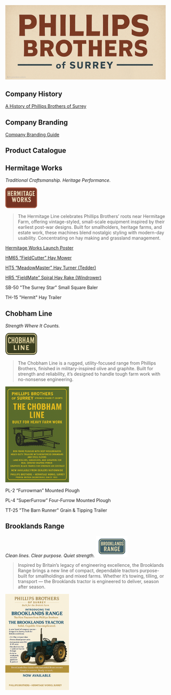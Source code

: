 ![Phillips Brothers of Surrey](Img/Phillips_Brothers_Title.png)

## Company History

[A History of Phillips Brothers of Surrey](History.md)

## Company Branding

[Company Branding Guide](/data/Branding.md)

## Product Catalogue

## Hermitage Works

*Traditional Craftsmanship. Heritage Performance.*

[<img src="Img/Hermitage-works-logo.png" width="100" alt="Hermitage Works Logo" />](Img/Hermitage-works-logo.png)
> The Hermitage Line celebrates Phillips Brothers’ roots near Hermitage Farm, offering vintage-styled, small-scale equipment inspired by their earliest post-war designs.
> Built for smallholders, heritage farms, and estate work, these machines blend nostalgic styling with modern-day usability.
> Concentrating on hay making and grassland management.

[Hermitage Works Launch Poster](Hermitage/LaunchPoster-HermitageWorks.png)

[HM65 “FieldCutter” Hay Mower](Hermitage/HM65-FieldCutter-HayMower.md)

[HT5 “MeadowMaster” Hay Turner (Tedder)](Hermitage/HT5-MeadowMaster-HayTurner.md)

[HR5 “FieldMate” Spiral Hay Rake (Windrower)](Hermitage/HR5-FieldMate-SpiralHayRake.md)

SB-50 "The Surrey Star" Small Square Baler

TH-15 "Hermit" Hay Trailer

## Chobham Line 

*Strength Where It Counts.*

[<img src="ChobhamLine/Img/Logo-Chobham-Line.png" width="100" alt="Chobham Line Logo" />](ChobhamLine/Img/Logo-Chobham-Line.png)
> The Chobham Line is a rugged, utility-focused range from Phillips Brothers, finished in military-inspired olive and graphite.
> Built for strength and reliability, it’s designed to handle tough farm work with no-nonsense engineering.

[<img src="ChobhamLine/Img/LaunchPoster-ChobhamLine.png" width="200" alt="Chobham Line Launch Poster" />](ChobhamLine/Img/LaunchPoster-ChobhamLine.png)

PL-2 “Furrowman” Mounted Plough

PL-4 “SuperFurrow” Four-Furrow Mounted Plough

TT-25 "The Barn Runner" Grain & Tipping Trailer

## Brooklands Range

*Clean lines. Clear purpose. Quiet strength.*
[<img src="BrooklandsRange/Img/Logo-BrooklandsRange.png" width="100" alt="Brooklands Range Logo" />](BrooklandsRange/Img/Logo-BrooklandsRange.png)

> Inspired by Britain’s legacy of engineering excellence, the Brooklands Range brings a new line of compact, dependable tractors purpose-built for smallholdings and mixed farms.
> Whether it’s towing, tilling, or transport — the Brooklands tractor is engineered to deliver, season after season.

[<img src="BrooklandsRange/Img/LaunchPoster-BrooklandsRange.png" width="200" alt="Brooklands Range Launch Poster" />](BrooklandsRange/Img/LaunchPoster-BrooklandsRange.png)
